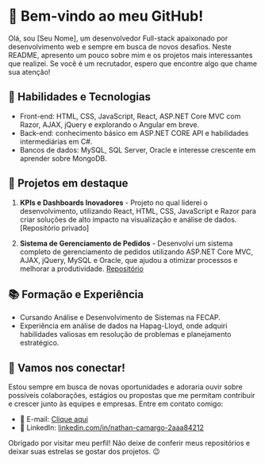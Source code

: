 # 👋 Bem-vindo ao meu GitHub!

Olá, sou [Seu Nome], um desenvolvedor Full-stack apaixonado por desenvolvimento web e sempre em busca de novos desafios. Neste README, apresento um pouco sobre mim e os projetos mais interessantes que realizei. Se você é um recrutador, espero que encontre algo que chame sua atenção!

## 🚀 Habilidades e Tecnologias

- Front-end: HTML, CSS, JavaScript, React, ASP.NET Core MVC com Razor, AJAX, jQuery e explorando o Angular em breve.
- Back-end: conhecimento básico em ASP.NET CORE API e habilidades intermediárias em C#.
- Bancos de dados: MySQL, SQL Server, Oracle e interesse crescente em aprender sobre MongoDB.

## 🌟 Projetos em destaque

1. **KPIs e Dashboards Inovadores** - Projeto no qual liderei o desenvolvimento, utilizando React, HTML, CSS, JavaScript e Razor para criar soluções de alto impacto na visualização e análise de dados. [Repositório privado]

2. **Sistema de Gerenciamento de Pedidos** - Desenvolvi um sistema completo de gerenciamento de pedidos utilizando ASP.NET Core MVC, AJAX, jQuery, MySQL e Oracle, que ajudou a otimizar processos e melhorar a produtividade. [Repositório](https://github.com/warlockspectre/pizzariab7web)

## 📚 Formação e Experiência

- Cursando Análise e Desenvolvimento de Sistemas na FECAP.
- Experiência em análise de dados na Hapag-Lloyd, onde adquiri habilidades valiosas em resolução de problemas e planejamento estratégico.

## 🤝 Vamos nos conectar!

Estou sempre em busca de novas oportunidades e adoraria ouvir sobre possíveis colaborações, estágios ou propostas que me permitam contribuir e crescer junto às equipes e empresas. Entre em contato comigo:

- 📧 E-mail: [Clique aqui](mailto:nathancamargoo11@gmail.com)
- 💼 LinkedIn: [linkedin.com/in/nathan-camargo-2aaa84212](https://www.linkedin.com/in/nathan-camargo-2aaa84212/)

Obrigado por visitar meu perfil! Não deixe de conferir meus repositórios e deixar suas estrelas se gostar dos projetos. 😉

